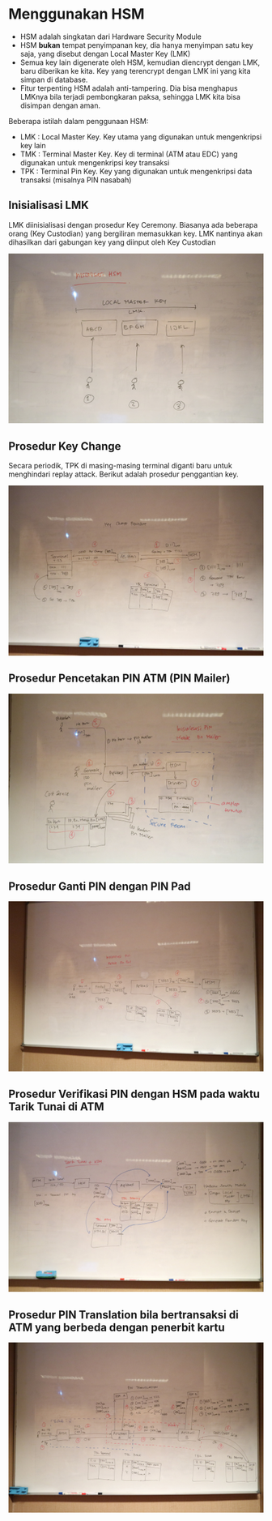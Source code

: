 # Menggunakan HSM #

* HSM adalah singkatan dari Hardware Security Module
* HSM __bukan__ tempat penyimpanan key, dia hanya menyimpan satu key saja, yang disebut dengan Local Master Key (LMK)
* Semua key lain digenerate oleh HSM, kemudian diencrypt dengan LMK, baru diberikan ke kita. Key yang terencrypt dengan LMK ini yang kita simpan di database.
* Fitur terpenting HSM adalah anti-tampering. Dia bisa menghapus LMKnya bila terjadi pembongkaran paksa, sehingga LMK kita bisa disimpan dengan aman.

Beberapa istilah dalam penggunaan HSM:

* LMK : Local Master Key. Key utama yang digunakan untuk mengenkripsi key lain
* TMK : Terminal Master Key. Key di terminal (ATM atau EDC) yang digunakan untuk mengenkripsi key transaksi
* TPK : Terminal Pin Key. Key yang digunakan untuk mengenkripsi data transaksi (misalnya PIN nasabah)


## Inisialisasi LMK ##

LMK diinisialisasi dengan prosedur Key Ceremony. Biasanya ada beberapa orang (Key Custodian) yang bergiliran memasukkan key. LMK nantinya akan dihasilkan dari gabungan key yang diinput oleh Key Custodian

[![Key Ceremony](img/keyceremony.jpg)](https://www.flickr.com/photos/endymuhardin/30879980942/in/dateposted/)

## Prosedur Key Change ##

Secara periodik, TPK di masing-masing terminal diganti baru untuk menghindari replay attack. Berikut adalah prosedur penggantian key.

[![Key Change](img/keychange.jpg)](https://www.flickr.com/photos/endymuhardin/30908461751/in/dateposted/)

## Prosedur Pencetakan PIN ATM (PIN Mailer) ##

[![Pin Mailer](img/pinmailer.jpg)](https://www.flickr.com/photos/endymuhardin/30879967322/in/dateposted/)

## Prosedur Ganti PIN dengan PIN Pad ##

[![Pin Pad](img/pinpad.jpg)](https://www.flickr.com/photos/endymuhardin/30908490491/in/dateposted/)

## Prosedur Verifikasi PIN dengan HSM pada waktu Tarik Tunai di ATM ##

[![PIN Verification](img/pinverification.jpg)](https://www.flickr.com/photos/endymuhardin/25360867809/in/dateposted/)

## Prosedur PIN Translation bila bertransaksi di ATM yang berbeda dengan penerbit kartu ##

[![PIN Translation](img/pintranslation.jpg)]()